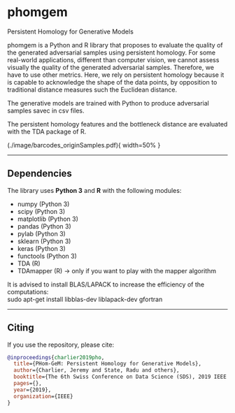 # phomgem
Persistent Homology for Generative Models

phomgem is a Python and R library that proposes to evaluate the quality of the generated adversarial samples using persistent homology. For some real-world applications, different than computer vision, we cannot assess visually the quality of the generated adversarial samples. Therefore, we have to use other metrics. Here, we rely on persistent homology because it is capable to acknowledge the shape of the data points, by opposition to traditional distance measures such the Euclidean distance.

The generative models are trained with Python to produce adversarial samples savec in csv files.

The persistent homology features and the bottleneck distance are evaluated with the TDA package of R. 

(./image/barcodes_originSamples.pdf){ width=50% }


----------------------------

## Dependencies

The library uses **Python 3** and **R** with the following modules:
- numpy (Python 3)
- scipy (Python 3)
- matplotlib (Python 3)
- pandas (Python 3)
- pylab (Python 3)
- sklearn (Python 3)
- keras (Python 3)
- functools (Python 3)
- TDA (R)
- TDAmapper (R) -> only if you want to play with the mapper algorithm

It is advised to install BLAS/LAPACK to increase the efficiency of the computations:  
sudo apt-get install libblas-dev liblapack-dev gfortran

----------------------------

## Citing

If you use the repository, please cite:

```bibtex
@inproceedings{charlier2019pho,
  title={PHom-GeM: Persistent Homology for Generative Models},
  author={Charlier, Jeremy and State, Radu and others},
  booktitle={The 6th Swiss Conference on Data Science (SDS), 2019 IEEE International Conference},
  pages={},
  year={2019},
  organization={IEEE}
}
```
